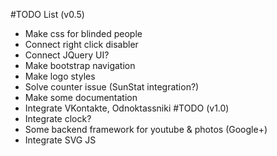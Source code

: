 #TODO List (v0.5)
- Make css for blinded people
- Connect right click disabler
- Connect JQuery UI?
- Make bootstrap navigation
- Make logo styles
- Solve counter issue (SunStat integration?)
- Make some documentation
- Integrate VKontakte, Odnoktassniki
#TODO (v1.0)
- Integrate clock?
- Some backend framework for youtube & photos (Google+)
- Integrate SVG JS
